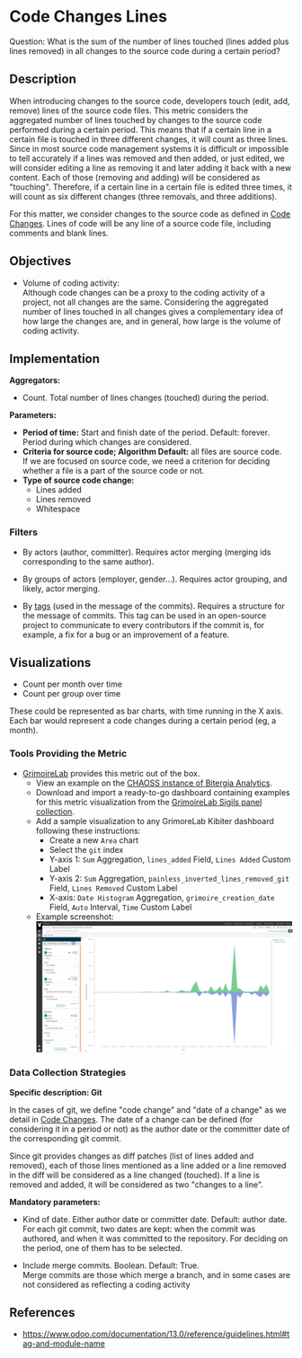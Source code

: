 # Code Changes Lines

Question: What is the sum of the number of lines touched (lines added plus lines removed) in all changes to the source code during a certain period?


## Description

When introducing changes to the source code, developers touch
(edit, add, remove) lines of the source code files.
This metric considers the aggregated number of lines touched
by changes to the source code performed during a certain period.
This means that if a certain line in a certain file is touched
in three different changes, it will count as three lines.
Since in most source code management systems it is difficult
or impossible to tell accurately if a lines was removed and then
added, or just edited, we will consider editing a line as removing it
and later adding it back with a new content. Each of those
(removing and adding) will be considered as "touching".
Therefore, if a certain line in a certain file is edited three times,
it will count as six different changes (three removals,
and three additions).

For this matter, we consider changes to the source code as
defined in [Code Changes](https://chaoss.community/metric-code-changes/). Lines of code will
be any line of a source code file, including comments and blank lines.


## Objectives

* Volume of coding activity:  
  Although code changes can be a proxy to the coding activity of a project,
  not all changes are the same. Considering the aggregated number of
  lines touched in all changes gives a complementary idea of how large
  the changes are, and in general, how large is the volume of coding
  activity.


## Implementation

**Aggregators:**
* Count. Total number of lines changes (touched) during the period.

**Parameters:**
* **Period of time:** Start and finish date of the period. Default: forever.  
    Period during which changes are considered.<br>
* **Criteria for source code; Algorithm Default:**  all files are source code.  
    If we are focused on source code, we need a criterion for deciding
    whether a file is a part of the source code or not.<br>
* **Type of source code change:**
    - Lines added
    - Lines removed
    - Whitespace 


### Filters

* By actors (author, committer). Requires actor merging
(merging ids corresponding to the same author).

* By groups of actors (employer, gender...). Requires actor grouping,
and likely, actor merging.

* By [tags](https://www.odoo.com/documentation/13.0/reference/guidelines.html#tag-and-module-name) (used in the message of the commits).
Requires a structure for the message of commits.
This tag can be used in an open-source project to communicate to every contributors
if the commit is, for example, a fix for a bug or an improvement of a feature.

## Visualizations

* Count per month over time
* Count per group over time

These could be represented as bar charts, with time running in the X axis.
Each bar would represent a code changes during a certain period (eg, a month).


### Tools Providing the Metric

* [GrimoireLab](https://chaoss.github.io/grimoirelab) provides this metric out of the box.
  - View an example on the [CHAOSS instance of Bitergia Analytics](https://chaoss.biterg.io/app/kibana#/dashboard/f13af0e0-18e5-11e9-ba47-d5cbef43f8d3).  
  - Download and import a ready-to-go dashboard containing examples for this metric visualization from the [GrimoireLab Sigils panel collection](https://chaoss.github.io/grimoirelab-sigils/chaoss-gmd-cde/lines_of_code_changed/).
  - Add a sample visualization to any GrimoreLab Kibiter dashboard following these instructions:
    * Create a new `Area` chart
    * Select the `git` index
    * Y-axis 1: `Sum` Aggregation, `lines_added` Field, `Lines Added` Custom Label
    * Y-axis 2: `Sum` Aggregation, `painless_inverted_lines_removed_git` Field, `Lines Removed` Custom Label
    * X-axis: `Date Histogram` Aggregation, `grimoire_creation_date` Field, `Auto` Interval, `Time` Custom Label
  - Example screenshot: ![GrimoireLab screenshot of metric Code_Changes_Lines](images/code-changes-lines_grimoirelab.png)


### Data Collection Strategies

**Specific description: Git**

In the cases of git, we define "code change" and "date of a change"
as we detail in [Code Changes](https://chaoss.community/metric-code-changes/).
The date of a change can be defined (for considering it in a period or not)
as the author date or the committer date of the corresponding git commit.

Since git provides changes as diff patches (list of lines added and removed),
each of those lines mentioned as a line added or a line removed in the diff
will be considered as a line changed (touched).
If a line is removed and added, it will be considered as two "changes to a line".

__Mandatory parameters:__

* Kind of date. Either author date or committer date. Default: author date.  
    For each git commit, two dates are kept: when the commit was authored,
    and when it was committed to the repository.
    For deciding on the period, one of them has to be selected.<br>

* Include merge commits. Boolean. Default: True.  
    Merge commits are
    those which merge a branch, and in some cases are not considered as
    reflecting a coding activity

## References

* https://www.odoo.com/documentation/13.0/reference/guidelines.html#tag-and-module-name
